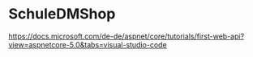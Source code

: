 # SchuleDMShop
https://docs.microsoft.com/de-de/aspnet/core/tutorials/first-web-api?view=aspnetcore-5.0&tabs=visual-studio-code